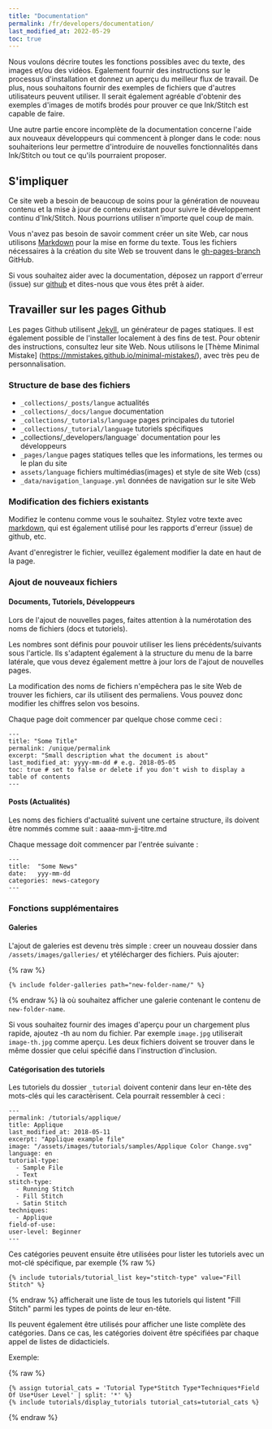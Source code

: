 ```yaml
---
title: "Documentation"
permalink: /fr/developers/documentation/
last_modified_at: 2022-05-29
toc: true
---
```

Nous voulons décrire toutes les fonctions possibles avec du texte, des images et/ou des vidéos. Egalement fournir des instructions sur le processus d'installation et donnez un aperçu du meilleur flux de travail. De plus, nous souhaitons fournir des exemples de fichiers que d'autres utilisateurs peuvent utiliser. Il serait également agréable d'obtenir des exemples d'images de motifs brodés pour prouver ce que Ink/Stitch est capable de faire.

Une autre partie encore incomplète de la documentation concerne  l'aide aux nouveaux développeurs qui commencent à plonger dans le code:  nous  souhaiterions  leur  permettre  d'introduire de nouvelles fonctionnalités dans Ink/Stitch ou tout ce qu'ils pourraient proposer.

## S'impliquer

Ce site web a besoin de beaucoup de soins pour la  génération de nouveau contenu et la mise à jour de contenu existant pour suivre le développement continu d'Ink/Stitch. Nous pourrions utiliser n'importe quel coup de main.

Vous n'avez pas besoin de savoir comment créer un site Web, car nous utilisons [Markdown](https://help.github.com/articles/basic-writing-and-formatting-syntax/) pour la mise en forme du texte. Tous les fichiers nécessaires à la création du site Web se trouvent dans le [gh-pages-branch](https://github.com/inkstitch/inkstitch/tree/gh-pages) GitHub.

Si vous souhaitez aider avec la documentation, déposez un rapport d'erreur (issue) sur [github](https://github.com/inkstitch/inkstitch/issues) et dites-nous que vous êtes prêt à aider.

## Travailler sur les pages Github

Les pages Github utilisent [Jekyll](https://jekyllrb.com/), un générateur de pages statiques. Il est également possible de l'installer localement à des fins de test. Pour obtenir des instructions, consultez leur site Web.
Nous utilisons le [Thème Minimal Mistake] (https://mmistakes.github.io/minimal-mistakes/), avec très peu de personnalisation.

### Structure de base des fichiers 
* `_collections/_posts/langue`   actualités
* `_collections/_docs/langue` documentation 
* `_collections/_tutorials/language` pages principales du tutoriel
* `_collections/_tutorial/language` tutoriels spécifiques  
*  _collections/_developers/language` documentation pour les développeurs
* `_pages/langue` pages statiques telles que les informations, les termes ou le plan du site
*  `assets/language` fichiers multimédias(images) et style de site Web (css)
* `_data/navigation_language.yml` données de navigation  sur le site Web

### Modification des fichiers existants
Modifiez le contenu comme vous le souhaitez. Stylez votre texte avec [markdown](https://help.github.com/articles/basic-writing-and-formatting-syntax/), qui est également utilisé pour les rapports d'erreur (issue) de github, etc.

Avant d'enregistrer le fichier, veuillez également modifier la date en haut de la page.

### Ajout de nouveaux fichiers


#### Documents, Tutoriels, Développeurs

Lors de l'ajout de nouvelles pages, faites attention à la numérotation des noms de fichiers (docs et tutoriels).

Les nombres sont définis pour pouvoir utiliser les liens précédents/suivants sous l'article. Ils s'adaptent également à la structure du menu de la barre latérale, que vous devez également mettre à jour lors de l'ajout de nouvelles pages.

La modification des noms de fichiers n'empêchera pas le site Web de trouver les fichiers, car ils utilisent des permaliens. Vous pouvez donc modifier les chiffres selon vos besoins.

Chaque page doit commencer par quelque chose comme ceci :


```
---
title: "Some Title"
permalink: /unique/permalink
excerpt: "Small description what the document is about"
last_modified_at: yyyy-mm-dd # e.g. 2018-05-05
toc: true # set to false or delete if you don't wish to display a table of contents
---
```

#### Posts (Actualités)

Les noms des fichiers d'actualité suivent une certaine structure, ils doivent être nommés comme suit : aaaa-mm-jj-titre.md

Chaque message doit commencer par l'entrée suivante :

```
---
title:  "Some News"
date:   yyy-mm-dd
categories: news-category
---
```
### Fonctions supplémentaires

#### Galeries

L'ajout de galeries est devenu très simple :  creer un nouveau dossier dans `/assets/images/galleries/` et ytélécharger des fichiers.
Puis ajouter:

{% raw %}
```
{% include folder-galleries path="new-folder-name/" %}
```
{% endraw %}
là  où  souhaitez afficher une galerie contenant le contenu de `new-folder-name`.

Si vous souhaitez fournir des images d'aperçu pour un chargement plus rapide, ajoutez -th au nom du fichier. Par exemple `image.jpg` utiliserait `image-th.jpg` comme aperçu. Les deux fichiers doivent se trouver dans le même dossier que celui spécifié dans l'instruction d'inclusion.

#### Catégorisation des tutoriels

Les tutoriels  du dossier `_tutorial` doivent contenir dans leur en-tête des mots-clés qui les caractèrisent. 
Cela pourrait ressembler à ceci :


```
---
permalink: /tutorials/applique/
title: Applique
last_modified_at: 2018-05-11
excerpt: "Applique example file"
image: "/assets/images/tutorials/samples/Applique Color Change.svg"
language: en
tutorial-type:
  - Sample File
  - Text
stitch-type: 
  - Running Stitch
  - Fill Stitch
  - Satin Stitch
techniques:
  - Applique
field-of-use:
user-level: Beginner
---
```
Ces catégories peuvent ensuite être utilisées pour lister les tutoriels avec un mot-clé spécifique, par exemple
{% raw %}
```
{% include tutorials/tutorial_list key="stitch-type" value="Fill Stitch" %}
```
{% endraw %}
afficherait une liste de tous les  tutoriels  qui listent  "Fill Stitch" parmi  les types  de points de leur en-tête.

Ils peuvent également être utilisés pour afficher une liste complète des catégories. 
Dans ce cas, les catégories doivent être spécifiées par chaque appel de listes de didacticiels. 

Exemple:


{% raw %}
```
{% assign tutorial_cats = 'Tutorial Type*Stitch Type*Techniques*Field Of Use*User Level' | split: '*' %}
{% include tutorials/display_tutorials tutorial_cats=tutorial_cats %}
```
{% endraw %}


